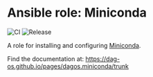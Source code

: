 # Ansible role: Miniconda

![CI](https://github.com/DAG-OS/ansible-role-miniconda/actions/workflows/ci.yml/badge.svg?branch=trunk)
![Release](https://github.com/DAG-OS/ansible-role-miniconda/actions/workflows/release.yml/badge.svg?branch=trunk)

A role for installing and configuring [Miniconda](https://docs.conda.io/en/latest/miniconda.html).

Find the documentation at: <https://dag-os.github.io/pages/dagos.miniconda/trunk>
